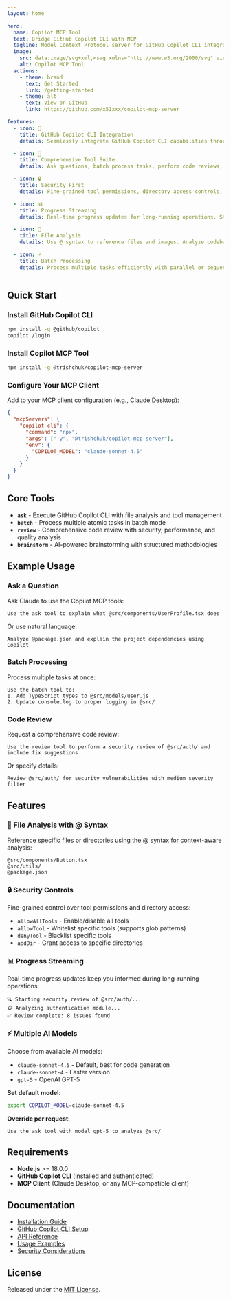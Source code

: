 ```yaml
---
layout: home

hero:
  name: Copilot MCP Tool
  text: Bridge GitHub Copilot CLI with MCP
  tagline: Model Context Protocol server for GitHub Copilot CLI integration. Execute tasks, analyze code, and leverage AI-powered development tools.
  image:
    src: data:image/svg+xml,<svg xmlns="http://www.w3.org/2000/svg" viewBox="0 0 100 100"><text y=".9em" font-size="90">🤖</text></svg>
    alt: Copilot MCP Tool
  actions:
    - theme: brand
      text: Get Started
      link: /getting-started
    - theme: alt
      text: View on GitHub
      link: https://github.com/x51xxx/copilot-mcp-server

features:
  - icon: 🤖
    title: GitHub Copilot CLI Integration
    details: Seamlessly integrate GitHub Copilot CLI capabilities through the Model Context Protocol. Execute AI-powered tasks directly from your MCP client.

  - icon: 🔧
    title: Comprehensive Tool Suite
    details: Ask questions, batch process tasks, perform code reviews, and brainstorm ideas - all through standardized MCP tools.

  - icon: 🔒
    title: Security First
    details: Fine-grained tool permissions, directory access controls, and comprehensive security features to keep your codebase safe.

  - icon: 📊
    title: Progress Streaming
    details: Real-time progress updates for long-running operations. Stay informed with detailed execution feedback.

  - icon: 🎯
    title: File Analysis
    details: Use @ syntax to reference files and images. Analyze codebases with context-aware AI assistance.

  - icon: ⚡
    title: Batch Processing
    details: Process multiple tasks efficiently with parallel or sequential execution. Ideal for mass refactoring and automated transformations.
---
```


## Quick Start

### Install GitHub Copilot CLI

```bash
npm install -g @github/copilot
copilot /login
```

### Install Copilot MCP Tool

```bash
npm install -g @trishchuk/copilot-mcp-server
```

### Configure Your MCP Client

Add to your MCP client configuration (e.g., Claude Desktop):

```json
{
  "mcpServers": {
    "copilot-cli": {
      "command": "npx",
      "args": ["-y", "@trishchuk/copilot-mcp-server"],
      "env": {
        "COPILOT_MODEL": "claude-sonnet-4.5"
      }
    }
  }
}
```

## Core Tools

- **`ask`** - Execute GitHub Copilot CLI with file analysis and tool management
- **`batch`** - Process multiple atomic tasks in batch mode
- **`review`** - Comprehensive code review with security, performance, and quality analysis
- **`brainstorm`** - AI-powered brainstorming with structured methodologies

## Example Usage

### Ask a Question

Ask Claude to use the Copilot MCP tools:

```
Use the ask tool to explain what @src/components/UserProfile.tsx does
```

Or use natural language:

```
Analyze @package.json and explain the project dependencies using Copilot
```

### Batch Processing

Process multiple tasks at once:

```
Use the batch tool to:
1. Add TypeScript types to @src/models/user.js
2. Update console.log to proper logging in @src/
```

### Code Review

Request a comprehensive code review:

```
Use the review tool to perform a security review of @src/auth/ and include fix suggestions
```

Or specify details:

```
Review @src/auth/ for security vulnerabilities with medium severity filter
```

## Features

### 🎯 File Analysis with @ Syntax

Reference specific files or directories using the @ syntax for context-aware analysis:

```
@src/components/Button.tsx
@src/utils/
@package.json
```

### 🔒 Security Controls

Fine-grained control over tool permissions and directory access:

- `allowAllTools` - Enable/disable all tools
- `allowTool` - Whitelist specific tools (supports glob patterns)
- `denyTool` - Blacklist specific tools
- `addDir` - Grant access to specific directories

### 📊 Progress Streaming

Real-time progress updates keep you informed during long-running operations:

```
🔍 Starting security review of @src/auth/...
📋 Analyzing authentication module...
✅ Review complete: 8 issues found
```

### ⚡ Multiple AI Models

Choose from available AI models:

- `claude-sonnet-4.5` - Default, best for code generation
- `claude-sonnet-4` - Faster version
- `gpt-5` - OpenAI GPT-5

**Set default model**:
```bash
export COPILOT_MODEL=claude-sonnet-4.5
```

**Override per request**:
```
Use the ask tool with model gpt-5 to analyze @src/
```

## Requirements

- **Node.js** >= 18.0.0
- **GitHub Copilot CLI** (installed and authenticated)
- **MCP Client** (Claude Desktop, or any MCP-compatible client)

## Documentation

- [Installation Guide](/getting-started)
- [GitHub Copilot CLI Setup](/copilot-cli/installation)
- [API Reference](/api/tools/ask)
- [Usage Examples](/examples/basic-usage)
- [Security Considerations](/copilot-cli/security)

## License

Released under the [MIT License](https://github.com/x51xxx/copilot-mcp-server/blob/main/LICENSE).
